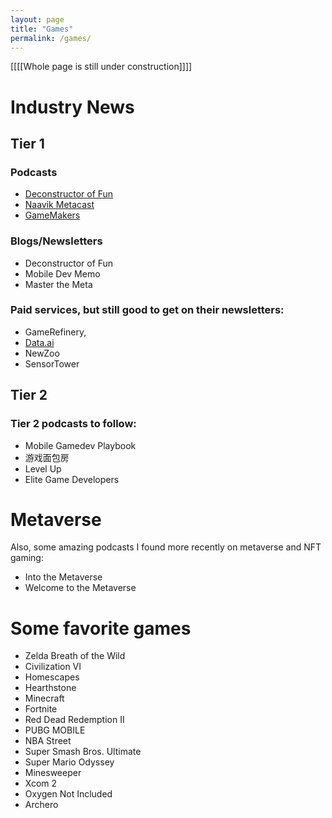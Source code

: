 ```yaml
---
layout: page
title: "Games"
permalink: /games/
---
```


[[[[Whole page is still under construction]]]]

# Industry News
## Tier 1
### Podcasts
- [Deconstructor of Fun](https://anchor.fm/deconstructoroffun)
- [Naavik Metacast](https://naavik.co/themetacast)
- [GameMakers](https://anchor.fm/gamemakers)

### Blogs/Newsletters
- Deconstructor of Fun
- Mobile Dev Memo
- Master the Meta

### Paid services, but still good to get on their newsletters: 
- GameRefinery, 
- [Data.ai](https://www.data.ai/)
- NewZoo
- SensorTower

## Tier 2

### Tier 2 podcasts to follow: 
- Mobile Gamedev Playbook
- 游戏面包房
- Level Up
- Elite Game Developers

# Metaverse

Also, some amazing podcasts I found more recently on metaverse and NFT gaming:
- Into the Metaverse
- Welcome to the Metaverse

# Some favorite games
- Zelda Breath of the Wild
- Civilization VI
- Homescapes
- Hearthstone
- Minecraft
- Fortnite
- Red Dead Redemption II
- PUBG MOBILE
- NBA Street
- Super Smash Bros. Ultimate
- Super Mario Odyssey
- Minesweeper
- Xcom 2
- Oxygen Not Included
- Archero
